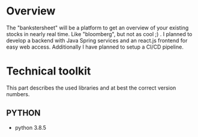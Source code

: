 # Overview
The "bankstersheet" will be a platform to get an overview of your existing stocks in nearly real time. Like "bloomberg", but not as cool ;) . I planned to develop a backend with Java Spring services and an react.js frontend for easy web access. Additionally I have planned to setup a CI/CD pipeline.

# Technical toolkit
This part describes the used libraries and at best the correct version numbers.
## PYTHON
 -  python 3.8.5